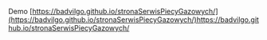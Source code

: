 Demo
[https://badvilgo.github.io/stronaSerwisPiecyGazowych/](https://badvilgo.github.io/stronaSerwisPiecyGazowych/)https://badvilgo.github.io/stronaSerwisPiecyGazowych/
